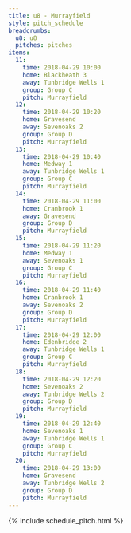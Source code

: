 ```yaml
---
title: u8 - Murrayfield
style: pitch_schedule
breadcrumbs:
  u8: u8
  pitches: pitches
items:
  11:
    time: 2018-04-29 10:00
    home: Blackheath 3
    away: Tunbridge Wells 1
    group: Group C
    pitch: Murrayfield
  12:
    time: 2018-04-29 10:20
    home: Gravesend
    away: Sevenoaks 2
    group: Group D
    pitch: Murrayfield
  13:
    time: 2018-04-29 10:40
    home: Medway 1
    away: Tunbridge Wells 1
    group: Group C
    pitch: Murrayfield
  14:
    time: 2018-04-29 11:00
    home: Cranbrook 1
    away: Gravesend
    group: Group D
    pitch: Murrayfield
  15:
    time: 2018-04-29 11:20
    home: Medway 1
    away: Sevenoaks 1
    group: Group C
    pitch: Murrayfield
  16:
    time: 2018-04-29 11:40
    home: Cranbrook 1
    away: Sevenoaks 2
    group: Group D
    pitch: Murrayfield
  17:
    time: 2018-04-29 12:00
    home: Edenbridge 2
    away: Tunbridge Wells 1
    group: Group C
    pitch: Murrayfield
  18:
    time: 2018-04-29 12:20
    home: Sevenoaks 2
    away: Tunbridge Wells 2
    group: Group D
    pitch: Murrayfield
  19:
    time: 2018-04-29 12:40
    home: Sevenoaks 1
    away: Tunbridge Wells 1
    group: Group C
    pitch: Murrayfield
  20:
    time: 2018-04-29 13:00
    home: Gravesend
    away: Tunbridge Wells 2
    group: Group D
    pitch: Murrayfield
---
```


{% include schedule_pitch.html %}
